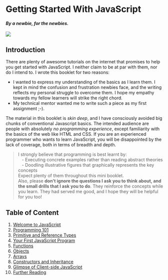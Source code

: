# Getting Started With JavaScript 
#### _By a newbie, for the newbies._           

![](https://github.com/datasouvik/getting_started_with_javascript/blob/master/Assets/cover.gif)

## Introduction
There are plenty of awesome tutorials on the internet that promises to help you get started with JavaScript. I neither claim to be at par with them, nor do I intend to. I wrote this booklet for two reasons:
  - I wanted to express my understanding of the basics as I learn them. I kept in mind the confusion and frustration newbies face, and the writing reflects my personal struggle to overcome them. I hope my empathy towards my fellow learners will strike the right chord.
  - My technical mentor wanted me to write such a piece as my first assignment ;-).

The material in this booklet is _skin deep_, and I have consciously avoided big chunks of conventional Javascript basics. The intended audience are people with absolutely _no programming experience_, except familiarity with the basics of the web like HTML and CSS. If you are an experienced programmer who wants to learn JavaScript, you will be disappointed by the lack of coverage, both in terms of breadth and depth.  

> I strongly believe that programming is best learnt by:     
    - Executing concrete examples rather than reading abstract theories    
    - Doodling illustrative figures that graphically represents the key concepts        
  Expect plenty of them throughout this mini booklet.    
  Also, please __don't ignore the questions I ask you to think about, and the small drills that I ask you to do__. They reinforce the concepts while you learn. They had served me good, and I hope they will be helpful for you too! 


## Table of Content
  1. [Welcome to JavaScript](https://github.com/datasouvik/getting_started_with_javascript/blob/master/Chapters/1_welcome_to_javascript.md)
  2. [Programming 101](https://github.com/datasouvik/getting_started_with_javascript/blob/master/Chapters/2_programming101.md)
  3. [Primitive and Reference Types](https://github.com/datasouvik/getting_started_with_javascript/blob/master/Chapters/3_primitive_and_reference_types.md)
  4. [Your First JavaScript Program](https://github.com/datasouvik/getting_started_with_javascript/blob/master/Chapters/4_your_first_javascript_program.md)
  5. [Functions](https://github.com/datasouvik/getting_started_with_javascript/blob/master/Chapters/5_functions.md)
  6. [Objects](https://github.com/datasouvik/getting_started_with_javascript/blob/master/Chapters/6_objects.md)
  7. [Arrays](https://github.com/datasouvik/getting_started_with_javascript/blob/master/Chapters/7_arrays.md)
  8. [Constructors and Inheritance](https://github.com/datasouvik/getting_started_with_javascript/blob/master/Chapters/8_constructors_and_inheritance.md)
  9. [Glimpse of Client-side JavaScript](https://github.com/datasouvik/getting_started_with_javascript/blob/master/Chapters/9_glimpse_of_clientside_javascript.md)
  10. [Further Reading](https://github.com/datasouvik/getting_started_with_javascript/blob/master/Chapters/10_further_reading.md)
